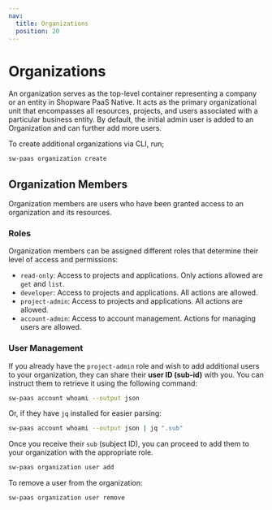 ```yaml
---
nav:
  title: Organizations
  position: 20
---
```


# Organizations

An organization serves as the top-level container representing a company or an entity in Shopware PaaS Native. It acts as the primary organizational unit that encompasses all resources, projects, and users associated with a particular business entity. By default, the initial admin user is added to an Organization and can further add more users.

To create additional organizations via CLI, run;

```sh
sw-paas organization create
```

## Organization Members

Organization members are users who have been granted access to an organization and its resources.

### Roles

Organization members can be assigned different roles that determine their level of access and permissions:

- `read-only`: Access to projects and applications. Only actions allowed are `get` and `list`.
- `developer`: Access to projects and applications. All actions are allowed.
- `project-admin`: Access to projects and applications. All actions are allowed.
- `account-admin`: Access to account management. Actions for managing users are allowed.

### User Management

If you already have the `project-admin` role and wish to add additional users to your organization, they can share their **user ID (sub-id)** with you. You can instruct them to retrieve it using the following command:

```sh
sw-paas account whoami --output json
```

Or, if they have `jq` installed for easier parsing:

```sh
sw-paas account whoami --output json | jq ".sub"
```

Once you receive their `sub` (subject ID), you can proceed to add them to your organization with the appropriate role.

```sh
sw-paas organization user add
```

To remove a user from the organization:

```sh
sw-paas organization user remove
```
